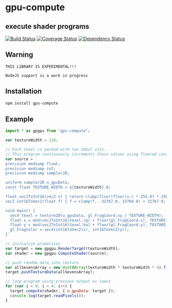# gpu-compute

## execute shader programs

[![Build Status](https://travis-ci.org/demskie/gpu-compute.svg?branch=master)](https://travis-ci.org/demskie/gpu-compute) [![Coverage Status](https://coveralls.io/repos/github/demskie/gpu-compute/badge.svg?branch=master)](https://coveralls.io/github/demskie/gpu-compute?branch=master)
[![Dependency Status](https://david-dm.org/demskie/gpu-compute/status.svg)](https://david-dm.org/demskie/gpu-compute#info=dependencies&view=table)

## Warning

```text
THIS LIBRARY IS EXPERIMENTAL!!!

NodeJS support is a work in progress
```

## Installation

```bash
npm install gpu-compute
```

## Example

```js
import * as gpgpu from "gpu-compute";

var textureWidth = 128;

// Each texel is packed with two 16bit ints.
// This program continuously increments those values using floored coordinates.
var source = `
precision mediump float;
precision mediump int;
precision mediump sampler2D;

uniform sampler2D u_gpuData;
const float TEXTURE_WIDTH = ${textureWidth}.0;

float vec2ToInt16(vec2 v) { return clamp(floor(floor(v.r * 255.0) * 256.0) + floor(v.g * 255.0) - 32767.0, -32767.0, 32768.0); }
vec2 int16ToVec2(float f) { f = clamp(f, -32767.0, 32768.0) + 32767.0; return vec2(floor(f / 256.0), f - floor(f / 256.0) * 256.0) / 255.0; }

void main() {
  vec4 texel = texture2D(u_gpuData, gl_FragCoord.xy / TEXTURE_WIDTH);
  float x = mod(vec2ToInt16(texel.rg) + floor(gl_FragCoord.x), TEXTURE_WIDTH);
  float y = mod(vec2ToInt16(texel.ba) + floor(gl_FragCoord.y), TEXTURE_WIDTH);
  gl_FragColor = vec4(int16ToVec2(x), int16ToVec2(y));
}`

// initialize primatives
var target = new gpgpu.RenderTarget(textureWidth);
var shader = new gpgpu.ComputeShader(source);

// push random data into texture
var allSevensArray = new Uint8Array(textureWidth * textureWidth * 4).fill(7);
target.pushTextureData(allSevensArray);

// loop program using previous output as input
for (var i = 0; i < 4; i++) {
  target.compute(shader, { u_gpuData: target });
  console.log(target.readPixels());
}
```
